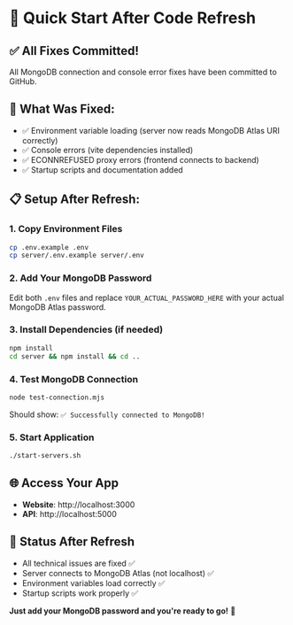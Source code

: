 # 🚀 Quick Start After Code Refresh

## ✅ All Fixes Committed!
All MongoDB connection and console error fixes have been committed to GitHub.

## 🔧 What Was Fixed:
- ✅ Environment variable loading (server now reads MongoDB Atlas URI correctly)
- ✅ Console errors (vite dependencies installed)
- ✅ ECONNREFUSED proxy errors (frontend connects to backend)
- ✅ Startup scripts and documentation added

## 📋 Setup After Refresh:

### 1. Copy Environment Files
```bash
cp .env.example .env
cp server/.env.example server/.env
```

### 2. Add Your MongoDB Password
Edit both `.env` files and replace `YOUR_ACTUAL_PASSWORD_HERE` with your actual MongoDB Atlas password.

### 3. Install Dependencies (if needed)
```bash
npm install
cd server && npm install && cd ..
```

### 4. Test MongoDB Connection
```bash
node test-connection.mjs
```
Should show: `✅ Successfully connected to MongoDB!`

### 5. Start Application
```bash
./start-servers.sh
```

## 🌐 Access Your App
- **Website**: http://localhost:3000
- **API**: http://localhost:5000

## 🎯 Status After Refresh
- All technical issues are fixed ✅
- Server connects to MongoDB Atlas (not localhost) ✅
- Environment variables load correctly ✅
- Startup scripts work properly ✅

**Just add your MongoDB password and you're ready to go!** 🚀